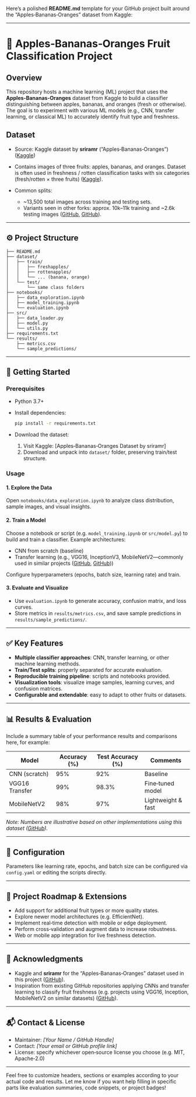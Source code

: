 Here’s a polished **README.md** template for your GitHub project built around the “Apples‑Bananas‑Oranges” dataset from Kaggle:

---

# 🍎 Apples‑Bananas‑Oranges Fruit Classification Project

## Overview

This repository hosts a machine learning (ML) project that uses the **Apples‑Bananas‑Oranges** dataset from Kaggle to build a classifier distinguishing between apples, bananas, and oranges (fresh or otherwise). The goal is to experiment with various ML models (e.g., CNN, transfer learning, or classical ML) to accurately identify fruit type and freshness.

## Dataset

* Source: Kaggle dataset by **sriramr** (“Apples‑Bananas‑Oranges”) ([Kaggle][1])
* Contains images of three fruits: apples, bananas, and oranges. Dataset is often used in freshness / rotten classification tasks with six categories (fresh/rotten × three fruits) ([Kaggle][2]).
* Common splits:

  * \~13,500 total images across training and testing sets.
  * Variants seen in other forks: approx. 10k–11k training and \~2.6k testing images ([GitHub][3], [GitHub][4]).

---

## ⚙️ Project Structure

```
├── README.md
├── dataset/
│   ├── train/
│   │   ├── freshapples/
│   │   ├── rottenapples/
│   │   └── ... (banana, orange)
│   └── test/
│       └── same class folders
├── notebooks/
│   ├── data_exploration.ipynb
│   ├── model_training.ipynb
│   └── evaluation.ipynb
├── src/
│   ├── data_loader.py
│   ├── model.py
│   └── utils.py
├── requirements.txt
└── results/
    ├── metrics.csv
    └── sample_predictions/
```

---

## 🚀 Getting Started

### Prerequisites

* Python 3.7+
* Install dependencies:

  ```bash
  pip install -r requirements.txt
  ```
* Download the dataset:

  1. Visit Kaggle: \[Apples‑Bananas‑Oranges Dataset by sriramr]
  2. Download and unpack into `dataset/` folder, preserving train/test structure.

### Usage

#### 1. Explore the Data

Open `notebooks/data_exploration.ipynb` to analyze class distribution, sample images, and visual insights.

#### 2. Train a Model

Choose a notebook or script (e.g. `model_training.ipynb` or `src/model.py`) to build and train a classifier. Example architectures:

* CNN from scratch (baseline)
* Transfer learning (e.g., VGG16, InceptionV3, MobileNetV2—commonly used in similar projects ([GitHub][5], [GitHub][3]))

Configure hyperparameters (epochs, batch size, learning rate) and train.

#### 3. Evaluate and Visualize

* Use `evaluation.ipynb` to generate accuracy, confusion matrix, and loss curves.
* Store metrics in `results/metrics.csv`, and save sample predictions in `results/sample_predictions/`.

---

## ✅ Key Features

* **Multiple classifier approaches**: CNN, transfer learning, or other machine learning methods.
* **Train/Test splits**: properly separated for accurate evaluation.
* **Reproducible training pipeline**: scripts and notebooks provided.
* **Visualization tools**: visualize image samples, learning curves, and confusion matrices.
* **Configurable and extendable**: easy to adapt to other fruits or datasets.

---

## 📊 Results & Evaluation

Include a summary table of your performance results and comparisons here, for example:

| Model          | Accuracy (%) | Test Accuracy (%) | Comments           |
| -------------- | ------------ | ----------------- | ------------------ |
| CNN (scratch)  | 95%          | 92%               | Baseline           |
| VGG16 Transfer | 99%          | 98.3%             | Fine‑tuned model   |
| MobileNetV2    | 98%          | 97%               | Lightweight & fast |

*Note: Numbers are illustrative based on other implementations using this dataset ([GitHub][6]).*

---

## 🔧 Configuration

Parameters like learning rate, epochs, and batch size can be configured via `config.yaml` or editing the scripts directly.

---

## 📂 Project Roadmap & Extensions

* Add support for additional fruit types or more quality states.
* Explore newer model architectures (e.g. EfficientNet).
* Implement real‑time detection with mobile or edge deployment.
* Perform cross‑validation and augment data to increase robustness.
* Web or mobile app integration for live freshness detection.

---

## 🧠 Acknowledgments

* Kaggle and **sriramr** for the “Apples‑Bananas‑Oranges” dataset used in this project ([GitHub][5]).
* Inspiration from existing GitHub repositories applying CNNs and transfer learning to classify fruit freshness (e.g. projects using VGG16, Inception, MobileNetV2 on similar datasets) ([GitHub][4]).

---

## 📬 Contact & License

* Maintainer: *\[Your Name / GitHub Handle]*
* Contact: *\[Your email or GitHub profile link]*
* License: specify whichever open‑source license you choose (e.g. MIT, Apache‑2.0)

---

Feel free to customize headers, sections or examples according to your actual code and results. Let me know if you want help filling in specific parts like evaluation summaries, code snippets, or project badges!

[1]: https://www.kaggle.com/datasets/sriramr/apples-bananas-oranges?utm_source=chatgpt.com "Apples Bananas Oranges | Kaggle"
[2]: https://www.kaggle.com/datasets/sriramr/fruits-fresh-and-rotten-for-classification?utm_source=chatgpt.com "Fruits fresh and rotten for classification - Kaggle"
[3]: https://github.com/Bangkit-JKT2-D/fruits-fresh-rotten-classification?utm_source=chatgpt.com "Bangkit-JKT2-D/fruits-fresh-rotten-classification - GitHub"
[4]: https://github.com/VISHNUPRIYA-L/FRUIT_CLASSIFICATION_FRESH_VS_ROTTEN_USING-CONVOLUTIONAL-NEURAL_NETWORK?utm_source=chatgpt.com "VISHNUPRIYA-L/FRUIT_CLASSIFICATION_FRESH_VS_ROTTEN_USING ... - GitHub"
[5]: https://github.com/MajidKouki/fruit-classification?utm_source=chatgpt.com "Fruit Classification - GitHub"
[6]: https://github.com/salmafiroze/Deep-Learning-based-Fruit-Freshness-Classification?utm_source=chatgpt.com "salmafiroze/Deep-Learning-based-Fruit-Freshness-Classification"

